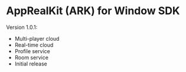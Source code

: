AppRealKit (ARK) for Window SDK
=============

Version 1.0.1:
* Multi-player cloud
* Real-time cloud
* Profile service
* Room service
* Initial release